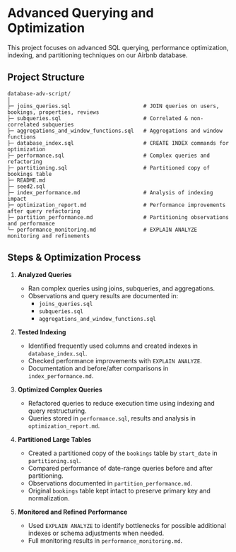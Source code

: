 # Advanced Querying and Optimization

This project focuses on advanced SQL querying, performance optimization, indexing, and partitioning techniques on our Airbnb database.

## Project Structure

```
database-adv-script/
│
├─ joins_queries.sql                       # JOIN queries on users, bookings, properties, reviews
├─ subqueries.sql                          # Correlated & non-correlated subqueries
├─ aggregations_and_window_functions.sql   # Aggregations and window functions
├─ database_index.sql                      # CREATE INDEX commands for optimization
├─ performance.sql                         # Complex queries and refactoring
├─ partitioning.sql                        # Partitioned copy of bookings table
├─ README.md
├─ seed2.sql
├─ index_performance.md                    # Analysis of indexing impact
├─ optimization_report.md                  # Performance improvements after query refactoring
├─ partition_performance.md                # Partitioning observations and performance
└─ performance_monitoring.md               # EXPLAIN ANALYZE monitoring and refinements
```

## Steps & Optimization Process

1. **Analyzed Queries**
   - Ran complex queries using joins, subqueries, and aggregations.
   - Observations and query results are documented in:
     - `joins_queries.sql`
     - `subqueries.sql`
     - `aggregations_and_window_functions.sql`

2. **Tested Indexing**
   - Identified frequently used columns and created indexes in `database_index.sql`.
   - Checked performance improvements with `EXPLAIN ANALYZE`.
   - Documentation and before/after comparisons in `index_performance.md`.

3. **Optimized Complex Queries**
   - Refactored queries to reduce execution time using indexing and query restructuring.
   - Queries stored in `performance.sql`, results and analysis in `optimization_report.md`.

4. **Partitioned Large Tables**
   - Created a partitioned copy of the `bookings` table by `start_date` in `partitioning.sql`.
   - Compared performance of date-range queries before and after partitioning.
   - Observations documented in `partition_performance.md`.
   - Original `bookings` table kept intact to preserve primary key and normalization.

5. **Monitored and Refined Performance**
   - Used `EXPLAIN ANALYZE` to identify bottlenecks for possible additional indexes or schema adjustments when needed.
   - Full monitoring results in `performance_monitoring.md`.